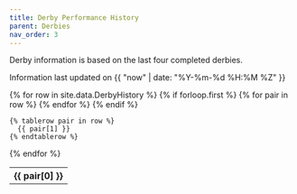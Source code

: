 ```yaml
---
title: Derby Performance History
parent: Derbies
nav_order: 3
---
```


Derby information is based on the last four completed derbies.

Information last updated on {{ "now" | date: "%Y-%m-%d %H:%M %Z" }}

<table>
  {% for row in site.data.DerbyHistory %}
    {% if forloop.first %}
    <tr>
      {% for pair in row %}
        <th>{{ pair[0] }}</th>
      {% endfor %}
    </tr>
    {% endif %}

    {% tablerow pair in row %}
      {{ pair[1] }}
    {% endtablerow %}
  {% endfor %}
</table>
